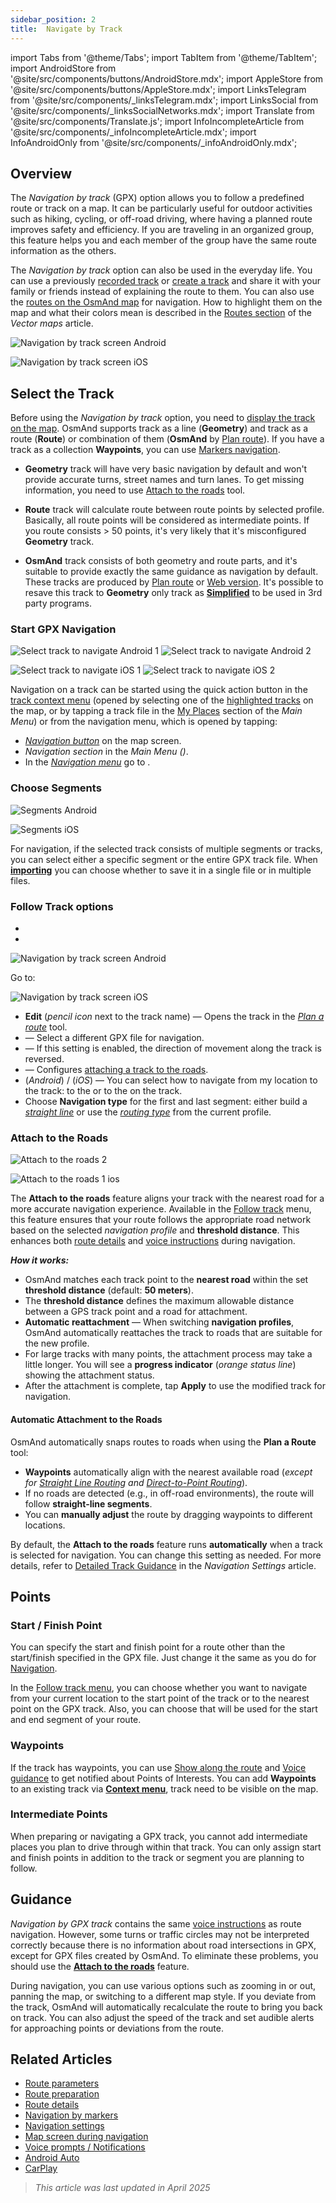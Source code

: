 ```yaml
---
sidebar_position: 2
title:  Navigate by Track
---
```


import Tabs from '@theme/Tabs';
import TabItem from '@theme/TabItem';
import AndroidStore from '@site/src/components/buttons/AndroidStore.mdx';
import AppleStore from '@site/src/components/buttons/AppleStore.mdx';
import LinksTelegram from '@site/src/components/_linksTelegram.mdx';
import LinksSocial from '@site/src/components/_linksSocialNetworks.mdx';
import Translate from '@site/src/components/Translate.js';
import InfoIncompleteArticle from '@site/src/components/_infoIncompleteArticle.mdx';
import InfoAndroidOnly from '@site/src/components/_infoAndroidOnly.mdx';


## Overview

The *Navigation by track* (GPX) option allows you to follow a predefined route or track on a map. It can be particularly useful for outdoor activities such as hiking, cycling, or off-road driving, where having a planned route improves safety and efficiency. If you are traveling in an organized group, this feature helps you and each member of the group have the same route information as the others.  

The *Navigation by track* option can also be used in the everyday life. You can use a previously [recorded track](../../plugins/trip-recording.md) or [create a track](../../personal/tracks/manage-tracks.md#create-a-track) and share it with your family or friends instead of explaining the route to them. You can also use the [routes on the OsmAnd map](../../../../blog/routes/) for navigation. How to highlight them on the map and what their colors mean is described in the [Routes section](../../map/vector-maps.md#routes) of the *Vector maps* article.  

<Tabs groupId="operating-systems">

<TabItem value="android" label="Android">  

![Navigation by track screen Android](@site/static/img/navigation/gpx/navigation_gpx_android.png)

</TabItem>

<TabItem value="ios" label="iOS">

![Navigation by track screen iOS](@site/static/img/navigation/gpx/navigation_gpx_ios.png)

</TabItem>

</Tabs>


## Select the Track

Before using the *Navigation by track* option, you need to [display the track on the map](../../map/tracks/index.md#display-tracks-on-the-map). OsmAnd supports track as a line (**Geometry**) and track as a route (**Route**) or combination of them (**OsmAnd** by [Plan route](../../plan-route/create-route.md)). If you have a track as a collection **Waypoints**, you can use [Markers navigation](./markers-navigation.md).


- **Geometry** track will have very basic navigation by default and won't provide accurate turns, street names and turn lanes. To get missing information, you need to use [Attach to the roads](#attach-to-the-roads) tool.

- **Route** track will calculate route between route points by selected profile. Basically, all route points will be considered as intermediate points. If you route consists > 50 points, it's very likely that it's misconfigured **Geometry** track.

- **OsmAnd** track consists of both geometry and route parts, and it's suitable to provide exactly the same guidance as navigation by default. These tracks are produced by [Plan route](../../plan-route/create-route.md) or [Web version](../../web/index.md). It's possible to resave this track to **Geometry** only track as [**Simplified**](../../plan-route/create-route.md#save-route) to be used in 3rd party programs.


### Start GPX Navigation

<Tabs groupId="operating-systems">

<TabItem value="android" label="Android">  

![Select track to navigate Android 1](@site/static/img/navigation/gpx/follow_track_andr_1.png) ![Select track to navigate Android 2](@site/static/img/navigation/gpx/follow_track_andr_2.png)

</TabItem>

<TabItem value="ios" label="iOS">

![Select track to navigate iOS 1](@site/static/img/navigation/gpx/follow_track_ios_1.png) ![Select track to navigate iOS 2](@site/static/img/navigation/gpx/follow_track_ios_2.png)

</TabItem>

</Tabs>

Navigation on a track can be started using the quick action button in the [track context menu](../../map/tracks/track-context-menu.md#quick-actions) (opened by selecting one of the [highlighted tracks](./route-navigation.md#history-of-previous-routes) on the map, or by tapping a track file in the [My Places](../../personal/myplaces.md) section of the *Main Menu*) or from the navigation menu, which is opened by tapping:

- [*Navigation button*](../../widgets/map-buttons.md#directions) on the map screen.  
- *Navigation section* in the *Main Menu* *(<Translate android="true" ids="shared_string_menu,shared_string_navigation"/>)*.
- In the [*Navigation menu*](./route-navigation.md#navigation-menu) go to *<Translate android="true" ids="shared_string_settings,follow_track"/>*.  

### Choose Segments

<Tabs groupId="operating-systems">

<TabItem value="android" label="Android">  

![Segments Android](@site/static/img/navigation/gpx/segments_andr.png)

</TabItem>

<TabItem value="ios" label="iOS">

![Segments iOS](@site/static/img/navigation/gpx/segments_ios.png)

</TabItem>

</Tabs>

For navigation, if the selected track consists of multiple segments or tracks, you can select either a specific segment or the entire GPX track file. When **[importing](../../personal/tracks/manage-tracks.md#import)** you can choose whether to save it in a single file or in multiple files.


### Follow Track options

<Tabs groupId="operating-systems">

<TabItem value="android" label="Android">  

- *<Translate android="true" ids="shared_string_navigation,shared_string_settings,follow_track"/>*
- *<Translate android="true" ids="help_article_map_track_context_menu_name,shared_string_options,follow_track"/>*

![Navigation by track screen Android](@site/static/img/navigation/gpx/follow_the_track_5-1_andr.png)

</TabItem>

<TabItem value="ios" label="iOS">

Go to: *<Translate ios="true" ids="shared_string_navigation,shared_string_settings,follow_track"/>*


![Navigation by track screen iOS](@site/static/img/navigation/gpx/follow_the_track_4-1_ios.png)

</TabItem>

</Tabs>

- **Edit** (*pencil icon* next to the track name) — Opens the track in the [*Plan a route*](../../plan-route/create-route.md) tool.
- **<Translate android="true" ids="select_another_track"/>** — Select a different GPX file for navigation.
- **<Translate android="true" ids="gpx_option_reverse_route"/>** — If this setting is enabled, the direction of movement along the track is reversed.
- **<Translate android="true" ids="attach_to_the_roads"/>** — Configures [attaching a track to the roads](#attach-to-the-roads).
- **<Translate android="true" ids="pass_whole_track_descr"/>** (*Android*) / **<Translate ios="true" ids="point_to_navigate"/>** (*iOS*) — You can select how to navigate from my location to the track:
to the *<Translate android="true" ids="start_of_the_track"/>* or to the *<Translate android="true" ids="nearest_point"/>* on the track.
- Choose **Navigation type** for the first and last segment: either build a [*straight line*](../routing/straight-line-routing.md) or use the [*routing type*](../routing/osmand-routing.md#routing-types) from the current profile.


### Attach to the Roads

<Tabs groupId="operating-systems">

<TabItem value="android" label="Android">  

![Attach to the roads 2](@site/static/img/navigation/gpx/attach_roads_gpx_andr_2.png)

</TabItem>

<TabItem value="ios" label="iOS">

![Attach to the roads 1 ios](@site/static/img/navigation/gpx/attach_to_the_roads_ios.png)

</TabItem>

</Tabs>

The **Attach to the roads** feature aligns your track with the nearest road for a more accurate navigation experience. Available in the [Follow track](#follow-track-options) menu, this feature ensures that your route follows the appropriate road network based on the selected *navigation profile* and **threshold distance**. This enhances both [route details](../setup/route-details.md) and [voice instructions](#guidance) during navigation.

***How it works:***

- OsmAnd matches each track point to the **nearest road** within the set **threshold distance** (default: **50 meters**).  
- The **threshold distance** defines the maximum allowable distance between a GPS track point and a road for attachment.
- **Automatic reattachment** — When switching **navigation profiles**, OsmAnd automatically reattaches the track to roads that are suitable for the new profile.
- For large tracks with many points, the attachment process may take a little longer. You will see a **progress indicator** (*orange status line*) showing the attachment status.
- After the attachment is complete, tap **Apply** to use the modified track for navigation.

#### Automatic Attachment to the Roads

OsmAnd automatically snaps routes to roads when using the **Plan a Route** tool:

- **Waypoints** automatically align with the nearest available road (*except for [Straight Line Routing](../../navigation/routing/straight-line-routing.md) and [Direct-to-Point Routing](../../navigation/routing/direct-to-point-routing.md)*).
- If no roads are detected (e.g., in off-road environments), the route will follow **straight-line segments**.
- You can **manually adjust** the route by dragging waypoints to different locations.

By default, the **Attach to the roads** feature runs **automatically** when a track is selected for navigation. You can change this setting as needed. For more details, refer to [Detailed Track Guidance](../guidance/navigation-settings.md#detailed-track-guidance) in the *Navigation Settings* article.


## Points

### Start / Finish Point

You can specify the start and finish point for a route other than the start/finish specified in the GPX file. Just change it the same as you do for [Navigation](../setup/route-navigation.md#select-starting-point).

In the [Follow track menu](#follow-track-options), you can choose whether you want to navigate from your current location to the start point of the track or to the nearest point on the GPX track.  Also, you can choose [<Translate android="true" ids="nav_type_hint"/>](../routing/osmand-routing.md#routing-types) that will be used for the start and end segment of your route.  

### Waypoints

If the track has waypoints, you can use [Show along the route](../guidance/map-during-navigation.md#show-points-along-the-route) and [Voice guidance](../guidance/voice-navigation.md#voice-settings) to get notified about Points of Interests. You can add **Waypoints** to an existing track via **[Context menu](../../map/map-context-menu.md#-add--edit--track-waypoint)**, track need to be visible on the map.

### Intermediate Points

When preparing or navigating a GPX track, you cannot add intermediate places you plan to drive through within that track. You can only assign start and finish points in addition to the track or segment you are planning to follow.

## Guidance

*Navigation by GPX track* contains the same [voice instructions](../guidance/voice-navigation.md) as route navigation. However, some turns or traffic circles may not be interpreted correctly because there is no information about road intersections in GPX, except for GPX files created by OsmAnd. To eliminate these problems, you should use the [**Attach to the roads**](#attach-to-the-roads) feature.  

During navigation, you can use various options such as zooming in or out, panning the map, or switching to a different map style. If you deviate from the track, OsmAnd will automatically recalculate the route to bring you back on track. You can also adjust the speed of the track and set audible alerts for approaching points or deviations from the route.  


## Related Articles

- [Route parameters](../routing/osmand-routing.md#routing-types)
- [Route preparation](./route-navigation.md)
- [Route details](./route-details.md)
- [Navigation by markers](./markers-navigation.md)
- [Navigation settings](../guidance/navigation-settings.md)
- [Map screen during navigation](../guidance/map-during-navigation.md)
- [Voice prompts / Notifications](../guidance/voice-navigation.md)
- [Android Auto](../auto-car.md)
- [CarPlay](../car-play.md)

> *This article was last updated in April 2025*
